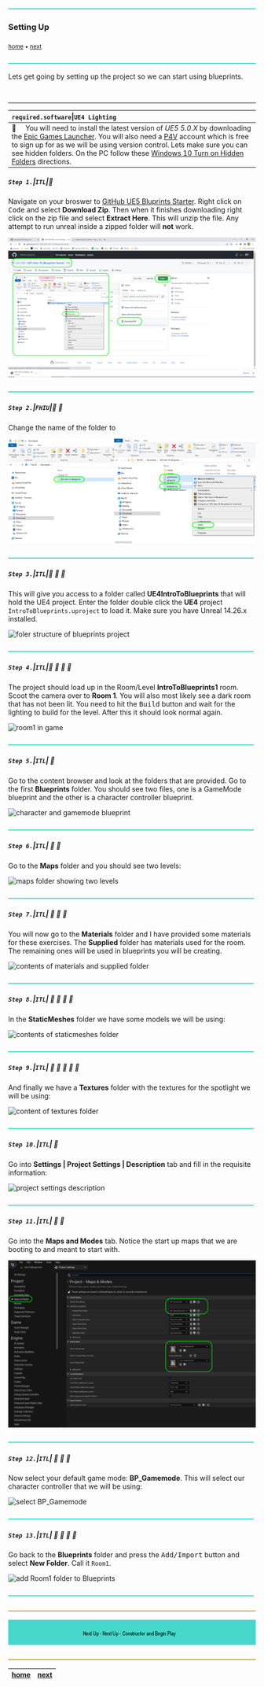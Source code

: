 ![](../images/line3.png)

### Setting Up

<sub>[home](../README.md#user-content-ue4-blueprints) • [next](../constructor-begin/README.md#user-content-constructor--begin-play)</sub>

![](../images/line3.png)


Lets get going by setting up the project so we can start using blueprints.

<br>

---

| `required.software`\|`UE4 Lighting`| 
| :--- |
| :floppy_disk: &nbsp; &nbsp; You will need to install the latest version of _UE5 5.0.X_ by downloading the [Epic Games Launcher](https://www.epicgames.com/store/en-US/download). You will also need a [P4V](https://www.perforce.com/downloads/helix-visual-client-p4v) account which is free to sign up for as we will be using version control. Lets make sure you can see hidden folders. On the PC follow these [Windows 10 Turn on Hidden Folders](https://support.microsoft.com/en-us/help/4028316/windows-view-hidden-files-and-folders-in-windows-10) directions.|

##### `Step 1.`\|`ITL`|:small_blue_diamond:

Navigate on your broswer to [GitHub UE5 Bluprints Starter](https://github.com/LSU-UE5/UE5-Intro-To-Blueprints-Starter). Right click on <kbd>Code</kbd> and select **Download Zip**.  Then when it finishes downloading right click on the zip file and select **Extract Here**. This will unzip the file.  Any attempt to run unreal inside a zipped folder will **not** work.

![download starter project and unzip](images/downloadExtract.png)

![](../images/line2.png)

##### `Step 2.`\|`FHIU`|:small_blue_diamond: :small_blue_diamond: 

Change the name of the folder to

![accept and clone blueprints project](images/changeNameDel.png)

![](../images/line2.png)

##### `Step 3.`\|`ITL`|:small_blue_diamond: :small_blue_diamond: :small_blue_diamond:

This will give you access to a folder called **UE4IntroToBlueprints** that will hold the UE4 project. Enter the folder double click the **UE4** project `IntroToBlueprints.uproject` to load it. Make sure you have Unreal 14.26.x installed.

![foler structure of blueprints project](images/InitialFolderStructure.png)

![](../images/line2.png)

##### `Step 4.`\|`ITL`|:small_blue_diamond: :small_blue_diamond: :small_blue_diamond: :small_blue_diamond:

The project should load up in the Room/Level **IntroToBlueprints1** room. Scoot the camera over to **Room 1**. You will also most likely see a dark room that has not been lit. You need to hit the <kbd>Build</kbd> button and wait for the lighting to build for the level. After this it should look normal again.

![room1 in game](images/IntroToBlueprints1Room.png)

![](../images/line2.png)

##### `Step 5.`\|`ITL`| :small_orange_diamond:

Go to the content browser and look at the folders that are provided. Go to the first **Blueprints** folder. You should see two files, one is a GameMode blueprint and the other is a character controller blueprint.

![character and gamemode blueprint](images/GameModeCharacterBlueprints.png)

![](../images/line2.png)

##### `Step 6.`\|`ITL`| :small_orange_diamond: :small_blue_diamond:

Go to the **Maps** folder and you should see two levels:

![maps folder showing two levels](images/ThreeRoomsMapFolder.png)

![](../images/line2.png)

##### `Step 7.`\|`ITL`| :small_orange_diamond: :small_blue_diamond: :small_blue_diamond:

You will now go to the **Materials** folder and I have provided some materials for these exercises. The **Supplied** folder has materials used for the room. The remaining ones will be used in blueprints you will be creating.

![contents of materials and supplied folder](images/MaterialsForBlueprints.png)

![](../images/line2.png)

##### `Step 8.`\|`ITL`| :small_orange_diamond: :small_blue_diamond: :small_blue_diamond: :small_blue_diamond:

In the **StaticMeshes** folder we have some models we will be using:

![contents of staticmeshes folder](images/StaticMeshes.png)

![](../images/line2.png)

##### `Step 9.`\|`ITL`| :small_orange_diamond: :small_blue_diamond: :small_blue_diamond: :small_blue_diamond: :small_blue_diamond:

And finally we have a **Textures** folder with the textures for the spotlight we will be using:

![content of textures folder](images/TexturesForBPs.png)

![](../images/line2.png)

##### `Step 10.`\|`ITL`| :large_blue_diamond:

Go into **Settings | Project Settings | Description** tab and fill in the requisite information:

![project settings description](images/ProjectSettingsDescription.png)

![](../images/line2.png)

##### `Step 11.`\|`ITL`| :large_blue_diamond: :small_blue_diamond: 

Go into the **Maps and Modes** tab. Notice the start up maps that we are booting to and meant to start with.

![default levels to load in maps and modes](images/MapsAndModes.png)

![](../images/line2.png)


##### `Step 12.`\|`ITL`| :large_blue_diamond: :small_blue_diamond: :small_blue_diamond: 

Now select your default game mode: **BP_Gamemode**. This will select our character controller that we will be using:

![select BP_Gamemode](images/SelectDefaultGamemode.png)

![](../images/line2.png)

##### `Step 13.`\|`ITL`| :large_blue_diamond: :small_blue_diamond: :small_blue_diamond:  :small_blue_diamond: 

Go back to the **Blueprints** folder and press the <kbd>Add/Import</kbd> button and select **New Folder**. Call it `Room1`.

![add Room1 folder to Blueprints](images/NewFolderInBlueprints.png)

![](../images/line2.png)

![](../images/line.png)

<!-- <img src="https://via.placeholder.com/1000x100/45D7CA/000000/?text=Next Up - Next Up - Constructor and Begin Play"> -->

![next up next tile](images/banner.png)

![](../images/line.png)

| [home](../README.md#user-content-ue4-blueprints) | [next](../constructor-begin/README.md#user-content-constructor--begin-play)|
|---|---|
